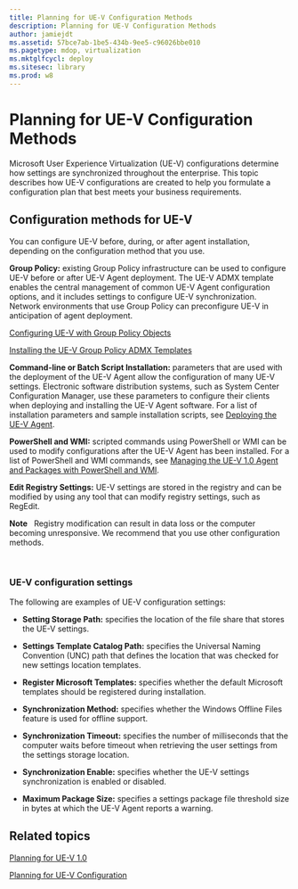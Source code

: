 ```yaml
---
title: Planning for UE-V Configuration Methods
description: Planning for UE-V Configuration Methods
author: jamiejdt
ms.assetid: 57bce7ab-1be5-434b-9ee5-c96026bbe010
ms.pagetype: mdop, virtualization
ms.mktglfcycl: deploy
ms.sitesec: library
ms.prod: w8
---
```



# Planning for UE-V Configuration Methods


Microsoft User Experience Virtualization (UE-V) configurations determine how settings are synchronized throughout the enterprise. This topic describes how UE-V configurations are created to help you formulate a configuration plan that best meets your business requirements.

## Configuration methods for UE-V


You can configure UE-V before, during, or after agent installation, depending on the configuration method that you use.

**Group Policy:** existing Group Policy infrastructure can be used to configure UE-V before or after UE-V Agent deployment. The UE-V ADMX template enables the central management of common UE-V Agent configuration options, and it includes settings to configure UE-V synchronization. Network environments that use Group Policy can preconfigure UE-V in anticipation of agent deployment.

[Configuring UE-V with Group Policy Objects](configuring-ue-v-with-group-policy-objects.md)

[Installing the UE-V Group Policy ADMX Templates](installing-the-ue-v-group-policy-admx-templates.md)

**Command-line or Batch Script Installation:** parameters that are used with the deployment of the UE-V Agent allow the configuration of many UE-V settings. Electronic software distribution systems, such as System Center Configuration Manager, use these parameters to configure their clients when deploying and installing the UE-V Agent software. For a list of installation parameters and sample installation scripts, see [Deploying the UE-V Agent](deploying-the-ue-v-agent.md).

**PowerShell and WMI:** scripted commands using PowerShell or WMI can be used to modify configurations after the UE-V Agent has been installed. For a list of PowerShell and WMI commands, see [Managing the UE-V 1.0 Agent and Packages with PowerShell and WMI](managing-the-ue-v-10-agent-and-packages-with-powershell-and-wmi.md).

**Edit Registry Settings:** UE-V settings are stored in the registry and can be modified by using any tool that can modify registry settings, such as RegEdit.

**Note**  
Registry modification can result in data loss or the computer becoming unresponsive. We recommend that you use other configuration methods.

 

### UE-V configuration settings

The following are examples of UE-V configuration settings:

-   **Setting Storage Path:** specifies the location of the file share that stores the UE-V settings.

-   **Settings Template Catalog Path:** specifies the Universal Naming Convention (UNC) path that defines the location that was checked for new settings location templates.

-   **Register Microsoft Templates:** specifies whether the default Microsoft templates should be registered during installation.

-   **Synchronization Method:** specifies whether the Windows Offline Files feature is used for offline support.

-   **Synchronization Timeout:** specifies the number of milliseconds that the computer waits before timeout when retrieving the user settings from the settings storage location.

-   **Synchronization Enable:** specifies whether the UE-V settings synchronization is enabled or disabled.

-   **Maximum Package Size:** specifies a settings package file threshold size in bytes at which the UE-V Agent reports a warning.

## Related topics


[Planning for UE-V 1.0](planning-for-ue-v-10.md)

[Planning for UE-V Configuration](planning-for-ue-v-configuration.md)

 

 





